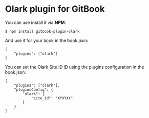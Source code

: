 Olark plugin for GitBook
==============

You can use install it via **NPM**:

```
$ npm install gitbook-plugin-olark
```

And use it for your book in the book.json:

```
{
    "plugins": ["olark"]
}
```

You can set the Olark Site ID ID using the plugins configuration in the book.json:

```
{
    "plugins": ["olark"],
    "pluginsConfig": {
        "olark": {
            "site_id": "XYXYXY"
        }
    }
}
```


